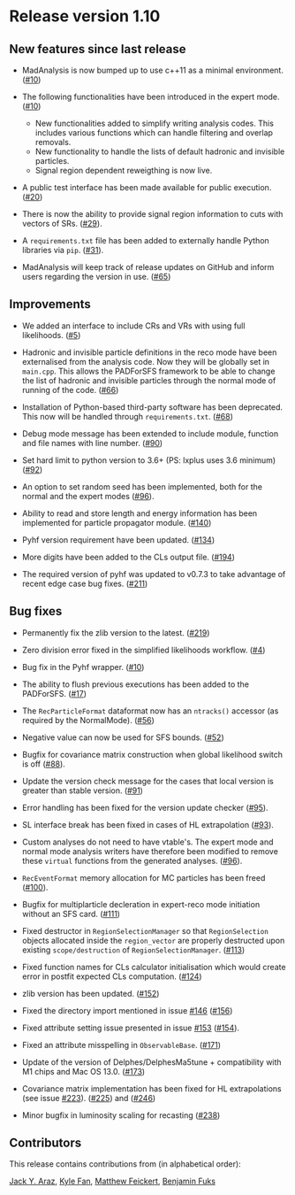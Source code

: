 # Release version 1.10

## New features since last release

* MadAnalysis is now bumped up to use c++11 as a minimal environment.
   ([#10](https://github.com/MadAnalysis/madanalysis5/pull/10))

* The following functionalities have been introduced in the expert mode.
   ([#10](https://github.com/MadAnalysis/madanalysis5/pull/10))
  * New functionalities added to simplify writing analysis codes. This includes
     various functions which can handle filtering and overlap removals.
  * New functionality to handle the lists of default hadronic and invisible
     particles.
  * Signal region dependent reweigthing is now live.

* A public test interface has been made available for public execution.
   ([#20](https://github.com/MadAnalysis/madanalysis5/pull/20))

* There is now the ability to provide signal region information to cuts with
   vectors of SRs.
   ([#29](https://github.com/MadAnalysis/madanalysis5/pull/29)).

* A `requirements.txt` file has been added to externally handle Python
   libraries via `pip`.
   ([#31](https://github.com/MadAnalysis/madanalysis5/pull/31)).

* MadAnalysis will keep track of release updates on GitHub and inform users
   regarding the version in use.
   ([#65](https://github.com/MadAnalysis/madanalysis5/pull/65))

## Improvements

* We added an interface to include CRs and VRs with using full likelihoods.
   ([#5](https://github.com/MadAnalysis/madanalysis5/pull/5))

* Hadronic and invisible particle definitions in the reco mode have been externalised
   from the analysis code. Now they will be globally set in `main.cpp`. This allows the
   PADForSFS framework to be able to change the list of hadronic and invisible
   particles through the normal mode of running of the code.
   ([#66](https://github.com/MadAnalysis/madanalysis5/pull/66))

* Installation of Python-based third-party software has been deprecated.
   This now will be handled through `requirements.txt`.
   ([#68](https://github.com/MadAnalysis/madanalysis5/pull/68))

* Debug mode message has been extended to include module, function and file names
   with line number. ([#90](https://github.com/MadAnalysis/madanalysis5/pull/90))

* Set hard limit to python version to 3.6+ (PS: lxplus uses 3.6 minimum)
   ([#92](https://github.com/MadAnalysis/madanalysis5/pull/92))

* An option to set random seed has been implemented, both for the normal and the expert modes
   ([#96](https://github.com/MadAnalysis/madanalysis5/pull/96)).

* Ability to read and store length and energy information has been implemented
  for particle propagator module.
  ([#140](https://github.com/MadAnalysis/madanalysis5/pull/140))

* Pyhf version requirement have been updated.
  ([#134](https://github.com/MadAnalysis/madanalysis5/pull/134))

* More digits have been added to the CLs output file.
  ([#194](https://github.com/MadAnalysis/madanalysis5/pull/194))

* The required version of pyhf was updated to v0.7.3 to take advantage of recent
  edge case bug fixes.
  ([#211](https://github.com/MadAnalysis/madanalysis5/pull/211))

## Bug fixes

* Permanently fix the zlib version to the latest.
   ([#219](https://github.com/MadAnalysis/madanalysis5/pull/219))

* Zero division error fixed in the simplified likelihoods workflow.
   ([#4](https://github.com/MadAnalysis/madanalysis5/pull/4))

* Bug fix in the Pyhf wrapper.
   ([#10](https://github.com/MadAnalysis/madanalysis5/pull/10))

* The ability to flush previous executions has been added to the PADForSFS.
   ([#17](https://github.com/MadAnalysis/madanalysis5/pull/17))

* The `RecParticleFormat` dataformat now has an `ntracks()` accessor (as
   required by the NormalMode).
   ([#56](https://github.com/MadAnalysis/madanalysis5/pull/56))

* Negative value can now be used for SFS bounds.
   ([#52](https://github.com/MadAnalysis/madanalysis5/pull/52))

* Bugfix for covariance matrix construction when global likelihood switch is off
   ([#88](https://github.com/MadAnalysis/madanalysis5/pull/88)).

* Update the version check message for the cases that local version is greater
   than stable version. ([#91](https://github.com/MadAnalysis/madanalysis5/pull/91))
* Error handling has been fixed for the version update checker
   ([#95](https://github.com/MadAnalysis/madanalysis5/pull/95)).

* SL interface break has been fixed in cases of HL extrapolation
   ([#93](https://github.com/MadAnalysis/madanalysis5/pull/93)).

* Custom analyses do not need to have vtable's. The expert mode and normal mode
   analysis writers have therefore been modified to remove these `virtual` functions
   from the generated analyses.
   ([#96](https://github.com/MadAnalysis/madanalysis5/pull/96)).

* `RecEventFormat` memory allocation for MC particles has been freed
   ([#100](https://github.com/MadAnalysis/madanalysis5/pull/100)).

* Bugfix for multiplarticle decleration in expert-reco mode initiation without an SFS card.
  ([#111](https://github.com/MadAnalysis/madanalysis5/pull/111))

* Fixed destructor in `RegionSelectionManager` so that `RegionSelection`
  objects allocated inside the `region_vector` are properly destructed upon
  existing `scope/destruction` of `RegionSelectionManager`.
  ([#113](https://github.com/MadAnalysis/madanalysis5/pull/113))

* Fixed function names for CLs calculator initialisation which would create
  error in postfit expected CLs computation.
  ([#124](https://github.com/MadAnalysis/madanalysis5/pull/124))

* zlib version has been updated.
  ([#152](https://github.com/MadAnalysis/madanalysis5/pull/152))

* Fixed the directory import mentioned in issue [#146](https://github.com/MadAnalysis/madanalysis5/issues/146)
 ([#156](https://github.com/MadAnalysis/madanalysis5/pull/156))

* Fixed attribute setting issue presented in issue [#153](https://github.com/MadAnalysis/madanalysis5/issues/153)
  ([#154](https://github.com/MadAnalysis/madanalysis5/pull/154)).

* Fixed an attribute misspelling in `ObservableBase`.
   ([#171](https://github.com/MadAnalysis/madanalysis5/pull/171))

* Update of the version of Delphes/DelphesMa5tune + compatibility with M1 chips and Mac OS 13.0.
   ([#173](https://github.com/orgs/MadAnalysis/discussions/173))

* Covariance matrix implementation has been fixed for HL extrapolations
  (see issue [#223](https://github.com/MadAnalysis/madanalysis5/issues/223)).
  ([#225](https://github.com/MadAnalysis/madanalysis5/pull/225)) and ([#246](https://github.com/MadAnalysis/madanalysis5/pull/246))

* Minor bugfix in luminosity scaling for recasting
  ([#238](https://github.com/MadAnalysis/madanalysis5/pull/238))

## Contributors

This release contains contributions from (in alphabetical order):

[Jack Y. Araz](https://github.com/jackaraz),
[Kyle Fan](https://github.com/kfan326),
[Matthew Feickert](https://github.com/matthewfeickert),
[Benjamin Fuks](https://github.com/bfuks)

